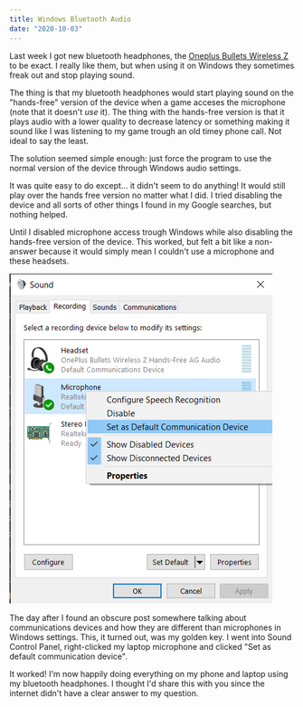```yaml
---
title: Windows Bluetooth Audio
date: "2020-10-03"
---
```


Last week I got new bluetooth headphones, the [Oneplus Bullets Wireless Z](https://www.oneplus.com/nl/product/oneplus-bullets-wireless-z) to be exact. I really like them, but when using it on Windows they sometimes freak out and stop playing sound.

The thing is that my bluetooth headphones would start playing sound on the "hands-free" version of the device when a game acceses the microphone (note that it doesn't *use* it). The thing with the hands-free version is that it plays audio with a lower quality to decrease latency or something making it sound like I was listening to my game trough an old timey phone call. Not ideal to say the least.

The solution seemed simple enough: just force the program to use the normal version of the device through Windows audio settings.

It was quite easy to do except... it didn't seem to do anything! It would still play over the hands free version no matter what I did. I tried disabling the device and all sorts of other things I found in my Google searches, but nothing helped.

Until I disabled microphone access trough Windows while also disabling the hands-free version of the device. This worked, but felt a bit like a non-answer because it would simply mean I couldn't use a microphone and these headsets.

![Sound Control Panel](./sound-control-panel.png)

The day after I found an obscure post somewhere talking about communications devices and how they are different than microphones in Windows settings. This, it turned out, was my golden key. I went into Sound Control Panel, right-clicked my laptop microphone and clicked "Set as default communication device".

It worked! I'm now happily doing everything on my phone and laptop using my bluetooth headphones. I thought I'd share this with you since the internet didn't have a clear answer to my question.